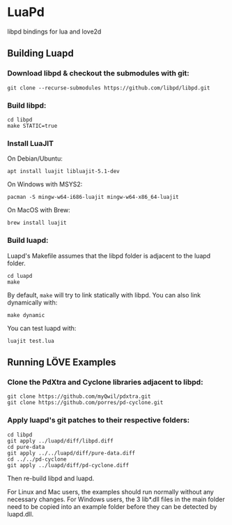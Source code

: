 # LuaPd
libpd bindings for lua and love2d

## Building Luapd

### Download libpd & checkout the submodules with git:

    git clone --recurse-submodules https://github.com/libpd/libpd.git

### Build libpd:

    cd libpd
    make STATIC=true

### Install LuaJIT

On Debian/Ubuntu:

    apt install luajit libluajit-5.1-dev

On Windows with MSYS2:

    pacman -S mingw-w64-i686-luajit mingw-w64-x86_64-luajit

On MacOS with Brew:

    brew install luajit

### Build luapd:

Luapd's Makefile assumes that the libpd folder is adjacent to the luapd folder.

    cd luapd
    make

By default, `make` will try to link statically with libpd. You can also link dynamically with:

    make dynamic

You can test luapd with:

    luajit test.lua

## Running LÖVE Examples

### Clone the PdXtra and Cyclone libraries adjacent to libpd:

    git clone https://github.com/myQwil/pdxtra.git
    git clone https://github.com/porres/pd-cyclone.git

### Apply luapd's git patches to their respective folders:

    cd libpd
    git apply ../luapd/diff/libpd.diff
    cd pure-data
    git apply ../../luapd/diff/pure-data.diff
    cd ../../pd-cyclone
    git apply ../luapd/diff/pd-cyclone.diff

Then re-build libpd and luapd.

For Linux and Mac users, the examples should run normally without any necessary changes.
For Windows users, the 3 lib\*.dll files in the main folder need to be copied into an example folder before they can be detected by luapd.dll.
